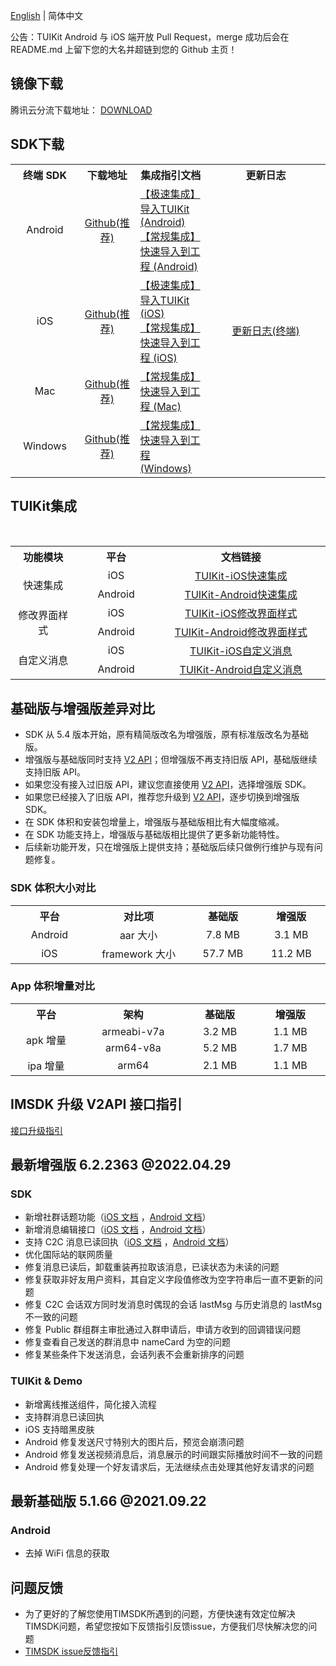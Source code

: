 [English](./README_EN.md) | 简体中文

公告：TUIKit Android 与 iOS 端开放 Pull Request，merge 成功后会在 README.md 上留下您的大名并超链到您的 Github 主页！

## 镜像下载

腾讯云分流下载地址： [DOWNLOAD](https://im.sdk.qcloud.com/download/github/TIMSDK.zip)

## SDK下载

<table>
<tr>
<th width="94px" style="text-align:center" >终端 SDK</td>
 <th width="0px" style="text-align:center" >下载地址</td>
<th width="0px"  style="text-align:center">集成指引文档</td>
<th width="175px" style="text-align:center">更新日志</td>
</tr>
<tr>
<td style="text-align:center">Android  </td>
<td style="text-align:center" ><a href="https://github.com/tencentyun/TIMSDK/tree/master/Android/IMSDK">Github(推荐)</a></td>
<td style="text-align:left" ><a href="https://cloud.tencent.com/document/product/269/37059">【极速集成】导入TUIKit (Android)</a><br><a href="https://cloud.tencent.com/document/product/269/32679">【常规集成】快速导入到工程 (Android)</a></td>
<td style="text-align:center" rowspan='4'><a href="https://cloud.tencent.com/document/product/269/1606">更新日志(终端)</a> </td>
</tr>
<tr>
<td style="text-align:center">iOS  </td>
<td style="text-align:center" ><a href="https://github.com/tencentyun/TIMSDK/tree/master/iOS/IMSDK">Github(推荐)</a></td>
<td style="text-align:left" ><a href="https://cloud.tencent.com/document/product/269/37060">【极速集成】导入TUIKit (iOS)</a><br><a href="https://cloud.tencent.com/document/product/269/32675">【常规集成】快速导入到工程  (iOS)</a></td>
</tr>
<tr>
<td style="text-align:center">Mac  </td>
<td style="text-align:center" ><a href="https://github.com/tencentyun/TIMSDK/tree/master/Mac/IMSDK">Github(推荐)</a></td>
<td style="text-align:left" ><a href="https://cloud.tencent.com/document/product/269/32676">【常规集成】快速导入到工程 (Mac)</a></td>
</tr>
<tr>
<td style="text-align:center">Windows  </td>
<td style="text-align:center" ><a href="https://github.com/tencentyun/TIMSDK/tree/master/Windows/IMSDK">Github(推荐)</a></td>
<td style="text-align:left" ><a href="https://cloud.tencent.com/document/product/269/33489">【常规集成】快速导入到工程 (Windows)</a></td>
</tr>
</table>

## TUIKit集成

<table >
  <tr>
    <th width="180px" style="text-align:center">功能模块</th>
    <th width="180px" style="text-align:center">平台</th>
    <th width="500px" style="text-align:center">文档链接</th>
  </tr>

  <tr >
​    <td rowspan='2' style="text-align:center">快速集成</td>
​    <td style="text-align:center">iOS</td>
​    <td style="text-align:center"><a href="https://cloud.tencent.com/document/product/269/37060">TUIKit-iOS快速集成</a></td>
  </tr>

  <tr>
​    <td style="text-align:center">Android</td>
​    <td style="text-align:center"><a href="https://cloud.tencent.com/document/product/269/37059">TUIKit-Android快速集成</a></td>
  </tr>

  <tr>
​    <td rowspan='2' style="text-align:center">修改界面样式</td>
​    <td style="text-align:center">iOS</td>
​    <td style="text-align:center"><a href="https://cloud.tencent.com/document/product/269/37065">TUIKit-iOS修改界面样式</a></td>

  </tr>

  <tr>
​    <td style="text-align:center">Android</td>
​    <td style="text-align:center"><a href="https://cloud.tencent.com/document/product/269/37064">TUIKit-Android修改界面样式</a></td>
  </tr>

  <tr>
​    <td rowspan='2' style="text-align:center">自定义消息</td>
​    <td style="text-align:center">iOS</td>
​    <td style="text-align:center"><a href="https://cloud.tencent.com/document/product/269/37067">TUIKit-iOS自定义消息</a></td>
  </tr>

  <tr>
​    <td style="text-align:center">Android</td>
​    <td style="text-align:center"><a href="https://cloud.tencent.com/document/product/269/37066">TUIKit-Android自定义消息</a></td>
  </tr>

</table>

## 基础版与增强版差异对比
- SDK 从 5.4 版本开始，原有精简版改名为增强版，原有标准版改名为基础版。
- 增强版与基础版同时支持 [V2 API](https://cloud.tencent.com/document/product/269/44498)；但增强版不再支持旧版 API，基础版继续支持旧版 API。
- 如果您没有接入过旧版 API，建议您直接使用 [V2 API](https://cloud.tencent.com/document/product/269/44498)，选择增强版 SDK。
- 如果您已经接入了旧版 API，推荐您升级到 [V2 API](https://cloud.tencent.com/document/product/269/44498)，逐步切换到增强版 SDK。
- 在 SDK 体积和安装包增量上，增强版与基础版相比有大幅度缩减。
- 在 SDK 功能支持上，增强版与基础版相比提供了更多新功能特性。
- 后续新功能开发，只在增强版上提供支持；基础版后续只做例行维护与现有问题修复。

### SDK 体积大小对比
<table>
  <tr>
    <th width="200px" style="text-align:center">平台</th>
    <th width="260px" style="text-align:center">对比项</th>
    <th width="200px" style="text-align:center">基础版</th>
    <th width="200px" style="text-align:center">增强版</th>
  </tr>
  <tr>
    <td style="text-align:center">Android</td>
    <td style="text-align:center">aar 大小</td>
    <td style="text-align:center">7.8 MB</td>
    <td style="text-align:center">3.1 MB</td>
  </tr>
  <tr>
    <td style="text-align:center">iOS</td>
    <td style="text-align:center">framework 大小</td>
    <td style="text-align:center">57.7 MB</td>
    <td style="text-align:center">11.2 MB</td>
  </tr>
</table>

### App 体积增量对比
<table>
  <tr>
    <th width="200px" style="text-align:center">平台</th>
    <th width="260px" style="text-align:center">架构</th>
    <th width="200px" style="text-align:center">基础版</th>
    <th width="200px" style="text-align:center">增强版</th>
  </tr>
  <tr>
    <td rowspan='2' style="text-align:center">apk 增量</td>
    <td style="text-align:center">armeabi-v7a</td>
    <td style="text-align:center">3.2 MB</td>
    <td style="text-align:center">1.1 MB</td>
  </tr>
  <tr>
    <td style="text-align:center">arm64-v8a</td>
    <td style="text-align:center">5.2 MB</td>
    <td style="text-align:center">1.7 MB</td>
  </tr>
  <tr>
    <td style="text-align:center">ipa 增量</td>
    <td style="text-align:center">arm64</td>
    <td style="text-align:center">2.1 MB</td>
    <td style="text-align:center">1.1 MB</td>
  </tr>
</table>

## IMSDK 升级 V2API 接口指引

[接口升级指引](https://docs.qq.com/sheet/DS3lMdHpoRmpWSEFW)

## 最新增强版 6.2.2363 @2022.04.29

### SDK

- 新增社群话题功能（[iOS 文档](https://cloud.tencent.com/document/product/269/44495#.E7.A4.BE.E7.BE.A4.E8.AF.9D.E9.A2.98) ，[Android 文档](https://cloud.tencent.com/document/product/269/44494#.E7.A4.BE.E7.BE.A4.E8.AF.9D.E9.A2.98)）
- 新增消息编辑接口（[iOS 文档](https://cloud.tencent.com/document/product/269/44490#.E6.B6.88.E6.81.AF.E5.8F.98.E6.9B.B4) ，[Android 文档](https://cloud.tencent.com/document/product/269/44489#.E6.B6.88.E6.81.AF.E5.8F.98.E6.9B.B4)）
- 支持 C2C 消息已读回执（[iOS 文档](https://cloud.tencent.com/document/product/269/44490#.E6.B6.88.E6.81.AF.E5.B7.B2.E8.AF.BB.E5.9B.9E.E6.89.A7) ，[Android 文档](https://cloud.tencent.com/document/product/269/44489#.E6.B6.88.E6.81.AF.E5.B7.B2.E8.AF.BB.E5.9B.9E.E6.89.A7)）
- 优化国际站的联网质量
- 修复消息已读后，卸载重装再拉取该消息，已读状态为未读的问题
- 修复获取非好友用户资料，其自定义字段值修改为空字符串后一直不更新的问题
- 修复 C2C 会话双方同时发消息时偶现的会话 lastMsg 与历史消息的 lastMsg 不一致的问题
- 修复 Public 群组群主审批通过入群申请后，申请方收到的回调错误问题
- 修复查看自己发送的群消息中 nameCard 为空的问题
- 修复某些条件下发送消息，会话列表不会重新排序的问题

### TUIKit & Demo

- 新增离线推送组件，简化接入流程
- 支持群消息已读回执
- iOS 支持暗黑皮肤
- Android 修复发送尺寸特别大的图片后，预览会崩溃问题
- Android 修复发送视频消息后，消息展示的时间跟实际播放时间不一致的问题
- Android 修复处理一个好友请求后，无法继续点击处理其他好友请求的问题

## 最新基础版 5.1.66 @2021.09.22

### Android

- 去掉 WiFi 信息的获取

## 问题反馈
- 为了更好的了解您使用TIMSDK所遇到的问题，方便快速有效定位解决TIMSDK问题，希望您按如下反馈指引反馈issue，方便我们尽快解决您的问题
- [TIMSDK issue反馈指引](https://github.com/tencentyun/TIMSDK/wiki/TIMSDK-issue%E6%9C%89%E6%95%88%E5%8F%8D%E9%A6%88%E6%A8%A1%E6%9D%BF)
